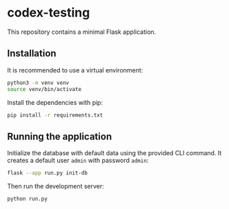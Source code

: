# codex-testing

This repository contains a minimal Flask application.

## Installation

It is recommended to use a virtual environment:

```bash
python3 -m venv venv
source venv/bin/activate
```

Install the dependencies with pip:

```bash
pip install -r requirements.txt
```

## Running the application

Initialize the database with default data using the provided CLI command. It
creates a default user `admin` with password `admin`:

```bash
flask --app run.py init-db
```

Then run the development server:

```bash
python run.py
```

